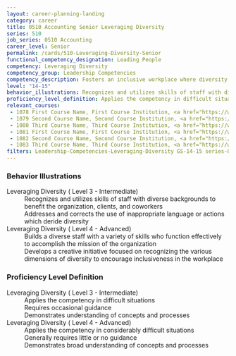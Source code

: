 ```yaml
---
layout: career-planning-landing
category: career
title: 0510 Accounting Senior Leveraging Diversity
series: 510
job_series: 0510 Accounting
career_level: Senior
permalink: /cards/510-Leveraging-Diversity-Senior
functional_competency_designation: Leading People
competency: Leveraging Diversity
competency_group: Leadership Competencies
competency_description: Fosters an inclusive workplace where diversity and individual differences are valued and leveraged to achieve the vision and mission of the organization 
level: "14-15"
behavior_illustrations: Recognizes and utilizes skills of staff with diverse backgrounds to benefit the organization, clients, and coworkers ? Addresses and corrects the use of inappropriate language or actions which deride diversity ? Builds a diverse staff with a variety of skills who function effectively to accomplish the mission of the organization ? Develops a creative initiative focused on recognizing the various dimensions of diversity to encourage inclusiveness in the workplace
proficiency_level_definition: Applies the competency in difficult situations ? Requires occasional guidance ? Demonstrates understanding of concepts and processes ? Applies the competency in considerably difficult situations ? Generally requires little or no guidance ? Demonstrates broad understanding of concepts and processes
relevant_courses: 
 - 1078 First Course Name, First Course Institution, <a href="https://www.cfo.gov">www.cfo.gov</a>
 - 1079 Second Course Name, Second Course Institution, <a href="https://www.cfo.gov">www.cfo.gov</a>
 - 1080 Third Course Name, Third Course Institution, <a href="https://www.cfo.gov">www.cfo.gov</a>
 - 1081 First Course Name, First Course Institution, <a href="https://www.cfo.gov">www.cfo.gov</a>
 - 1082 Second Course Name, Second Course Institution, <a href="https://www.cfo.gov">www.cfo.gov</a>
 - 1083 Third Course Name, Third Course Institution, <a href="https://www.cfo.gov">www.cfo.gov</a>
filters: Leadership-Competencies-Leveraging-Diversity GS-14-15 series-0510
---
```


<div class="desktop:grid-col-6 margin-y-205">
  <div class="border-top-05 bg-white padding-2 shadow-5 height-full members-hover border-1px border-gray-30 border-top-orange radius-lg">
    <h3>Behavior Illustrations</h3>
    <dl class="text-base"><dt>Leveraging Diversity ( Level 3 - Intermediate)</dt><dd>Recognizes and utilizes skills of staff with diverse backgrounds to benefit the organization, clients, and coworkers </dd><dd> Addresses and corrects the use of inappropriate language or actions which deride diversity</dd><dt>Leveraging Diversity ( Level 4 - Advanced)</dt><dd>Builds a diverse staff with a variety of skills who function effectively to accomplish the mission of the organization </dd><dd> Develops a creative initiative focused on recognizing the various dimensions of diversity to encourage inclusiveness in the workplace</dd></dl>
  </div>
</div>
<div class="desktop:grid-col-6 margin-y-205">
  <div class="border-top-05 bg-white padding-2 shadow-5 height-full members-hover border-1px border-gray-30 border-top-orange radius-lg">
    <h3>Proficiency Level Definition</h3>
    <dl class="text-base"><dt>Leveraging Diversity ( Level 3 - Intermediate)</dt><dd>Applies the competency in difficult situations </dd><dd> Requires occasional guidance </dd><dd> Demonstrates understanding of concepts and processes</dd><dt>Leveraging Diversity ( Level 4 - Advanced)</dt><dd>Applies the competency in considerably difficult situations </dd><dd> Generally requires little or no guidance </dd><dd> Demonstrates broad understanding of concepts and processes</dd></dl>
  </div>
</div>